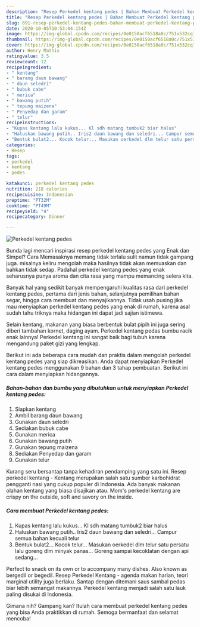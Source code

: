 ```yaml
---
description: "Resep Perkedel kentang pedes | Bahan Membuat Perkedel kentang pedes Yang Enak dan Simpel"
title: "Resep Perkedel kentang pedes | Bahan Membuat Perkedel kentang pedes Yang Enak dan Simpel"
slug: 691-resep-perkedel-kentang-pedes-bahan-membuat-perkedel-kentang-pedes-yang-enak-dan-simpel
date: 2020-10-05T10:53:04.154Z
image: https://img-global.cpcdn.com/recipes/0e0150acf6518a0c/751x532cq70/perkedel-kentang-pedes-foto-resep-utama.jpg
thumbnail: https://img-global.cpcdn.com/recipes/0e0150acf6518a0c/751x532cq70/perkedel-kentang-pedes-foto-resep-utama.jpg
cover: https://img-global.cpcdn.com/recipes/0e0150acf6518a0c/751x532cq70/perkedel-kentang-pedes-foto-resep-utama.jpg
author: Henry Mathis
ratingvalue: 3.5
reviewcount: 12
recipeingredient:
- " kentang"
- " barang daun bawang"
- " daun seledri"
- " bubuk cabe"
- " merica"
- " bawang putih"
- " tepung maizena"
- " Penyedap dan garam"
- " telur"
recipeinstructions:
- "Kupas kentang lalu kukus... Kl sdh matang tumbuk2 biar halus"
- "Haluskan bawang putih.. Iris2 daun bawang dan seledri... Campur semua bahan kecuali telur"
- "Bentuk bulat2... Kocok telur... Masukan oerkedel dlm telur satu persatu lalu goreng dlm minyak panas... Goreng sampai kecoklatan dengan api sedang..."
categories:
- Resep
tags:
- perkedel
- kentang
- pedes

katakunci: perkedel kentang pedes 
nutrition: 218 calories
recipecuisine: Indonesian
preptime: "PT32M"
cooktime: "PT49M"
recipeyield: "4"
recipecategory: Dinner

---
```



![Perkedel kentang pedes](https://img-global.cpcdn.com/recipes/0e0150acf6518a0c/751x532cq70/perkedel-kentang-pedes-foto-resep-utama.jpg)

Bunda lagi mencari inspirasi resep perkedel kentang pedes yang Enak dan Simpel? Cara Memasaknya memang tidak terlalu sulit namun tidak gampang juga. misalnya keliru mengolah maka hasilnya tidak akan memuaskan dan bahkan tidak sedap. Padahal perkedel kentang pedes yang enak seharusnya punya aroma dan cita rasa yang mampu memancing selera kita.

Banyak hal yang sedikit banyak mempengaruhi kualitas rasa dari perkedel kentang pedes, pertama dari jenis bahan, selanjutnya pemilihan bahan segar, hingga cara membuat dan menyajikannya. Tidak usah pusing jika mau menyiapkan perkedel kentang pedes yang enak di rumah, karena asal sudah tahu triknya maka hidangan ini dapat jadi sajian istimewa.

Selain kentang, makanan yang biasa berbentuk bulat pipih ini juga sering diberi tambahan kornet, daging ayam. Perkedel kentang pedas bumbu racik enak lainnya! Perkedel kentang ini sangat baik bagi tubuh karena mengandung paket gizi yang lengkap.


Berikut ini ada beberapa cara mudah dan praktis dalam mengolah perkedel kentang pedes yang siap dikreasikan. Anda dapat menyiapkan Perkedel kentang pedes menggunakan 9 bahan dan 3 tahap pembuatan. Berikut ini cara dalam menyiapkan hidangannya.

<!--inarticleads1-->

##### Bahan-bahan dan bumbu yang dibutuhkan untuk menyiapkan Perkedel kentang pedes:

1. Siapkan  kentang
1. Ambil  barang daun bawang
1. Gunakan  daun seledri
1. Sediakan  bubuk cabe
1. Gunakan  merica
1. Gunakan  bawang putih
1. Gunakan  tepung maizena
1. Sediakan  Penyedap dan garam
1. Gunakan  telur


Kurang seru bersantap tanpa kehadiran pendamping yang satu ini. Resep perkedel kentang - Kentang merupakan salah satu sumber karbohidrat pengganti nasi yang cukup populer di Indonesia. Ada banyak makanan olahan kentang yang biasa disajikan atau. Mom&#39;s perkedel kentang are crispy on the outside, soft and savory on the inside. 

<!--inarticleads2-->

##### Cara membuat Perkedel kentang pedes:

1. Kupas kentang lalu kukus... Kl sdh matang tumbuk2 biar halus
1. Haluskan bawang putih.. Iris2 daun bawang dan seledri... Campur semua bahan kecuali telur
1. Bentuk bulat2... Kocok telur... Masukan oerkedel dlm telur satu persatu lalu goreng dlm minyak panas... Goreng sampai kecoklatan dengan api sedang...


Perfect to snack on its own or to accompany many dishes. Also known as bergedil or begedil. Resep Perkedel Kentang - agenda makan harian, teori marginal utility juga berlaku. Santap dengan ditemani saus sambal pedas biar lebih semangat makannya. Perkedel kentang menjadi salah satu lauk paling disukai di Indonesia. 

Gimana nih? Gampang kan? Itulah cara membuat perkedel kentang pedes yang bisa Anda praktikkan di rumah. Semoga bermanfaat dan selamat mencoba!
